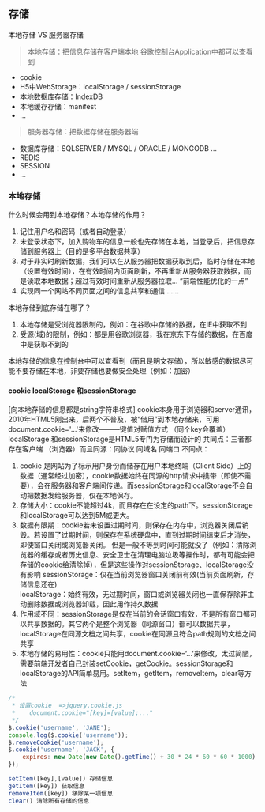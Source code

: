 ## 存储
本地存储 VS 服务器存储
> 本地存储：把信息存储在客户端本地
> 谷歌控制台Application中都可以查看到
- cookie
- H5中WebStorage：localStorage / sessionStorage
- 本地数据库存储：IndexDB
- 本地缓存存储：manifest
- ...

> 服务器存储：把数据存储在服务器端
- 数据库存储：SQLSERVER / MYSQL / ORACLE / MONGODB ...
- REDIS
- SESSION
- ...

### 本地存储
什么时候会用到本地存储？本地存储的作用？ 
1. 记住用户名和密码（或者自动登录）
2. 未登录状态下，加入购物车的信息一般也先存储在本地，当登录后，把信息存储到服务器上（目的是多平台数据共享）
3. 对于非实时刷新数据，我们可以在从服务器把数据获取到后，临时存储在本地（设置有效时间），在有效时间内页面刷新，不再重新从服务器获取数据，而是读取本地数据；超过有效时间重新从服务器拉取...  “前端性能优化的一点”
4. 实现同一个网站不同页面之间的信息共享和通信
......
        
本地存储到底存储在哪了？
1. 本地存储是受浏览器限制的，例如：在谷歌中存储的数据，在IE中获取不到
2. 受源(域)的限制，例如：都是用谷歌浏览器，我在京东下存储的数据，在百度中是获取不到的
        
本地存储的信息在控制台中可以查看到（而且是明文存储），所以敏感的数据尽可能不要存储在本地，非要存储也要做安全处理（例如：加密）

#### cookie localStorage 和sessionStorage
[向本地存储的信息都是string字符串格式]
cookie本身用于浏览器和server通讯，2010年HTML5刚出来，后两个不普及，被“借用”到本地存储来，可用document.cookie='...'来修改———键值对赋值方式 （同个key会覆盖）  
localStorage 和sessionStorage是HTML5专门为存储而设计的
共同点：三者都存在客户端 （浏览器）而且同源：同协议 同域名 同端口
不同点：
1. cookie 是网站为了标示用户身份而储存在用户本地终端（Client Side）上的数据（通常经过加密），cookie数据始终在同源的http请求中携带（即使不需要），会在服务器和客户端间传递。而sessionStorage和localStorage不会自动把数据发给服务器，仅在本地保存。
2. 存储大小：cookie不能超过4k，而且存在在设定的path下。sessionStorage和localStorage可以达到5M或更大。
3. 数据有限期：cookie若未设置过期时间，则保存在内存中，浏览器关闭后销毁。若设置了过期时间，则保存在系统硬盘中，直到过期时间结束后才消失，即使窗口关闭或浏览器关闭。 但是一般不等到时间可能就没了（例如：清除浏览器的缓存或者历史信息、安全卫士在清理电脑垃圾等操作时，都有可能会把存储的cookie给清除掉），但是这些操作对sessionStorage、localStorage没有影响
sessionStorage：仅在当前浏览器窗口关闭前有效(当前页面刷新，存储信息还在)    
localStorage：始终有效，无过期时间，窗口或浏览器关闭也一直保存除非主动删除数据或浏览器卸载，因此用作持久数据
4. 作用域不同：sessionStorage是仅在当前的会话窗口有效，不是所有窗口都可以共享数据的。其它两个是整个浏览器（同源窗口）都可以数据共享，localStorage在同源文档之间共享，cookie在同源且符合path规则的文档之间共享
5. 本地存储的易用性：cookie只能用document.cookie=‘...’来修改，太过简陋，需要前端开发者自己封装setCookie，getCookie。sessionStorage和localStorage的API简单易用。setItem，getItem，removeItem，clear等方法 
```javaScript
/*
 * 设置cookie  =>jquery.cookie.js
 *    document.cookie="[key]=[value];..." 
 */
$.cookie('username', 'JANE');
console.log($.cookie('username'));
$.removeCookie('username');
$.cookie('username', 'JACK', {
	expires: new Date(new Date().getTime() + 30 * 24 * 60 * 60 * 1000)
});

setItem([key],[value]) 存储信息  
getItem([key]) 获取信息  
removeItem([key]) 移除某一项信息  
clear() 清除所有存储的信息  
```

    